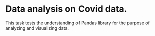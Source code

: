 # Data analysis on Covid data.
This task tests the understanding of Pandas library for the purpose of analyzing and visualizing data. 
